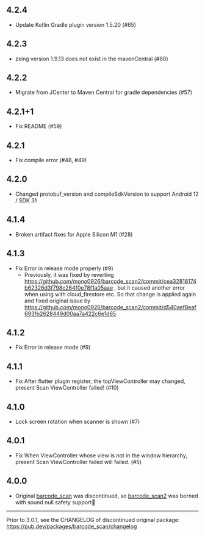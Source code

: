 ## 4.2.4

- Update Kotlin Gradle plugin version 1.5.20 (#65)

## 4.2.3

- zxing version 1.9.13 does not exist in the mavenCentral (#60)

## 4.2.2

- Migrate from JCenter to Maven Central for gradle dependencies (#57)

## 4.2.1+1

- Fix README (#59)

## 4.2.1

- Fix compile error (#48, #49)

## 4.2.0

- Changed protobuf_version and compileSdkVersion to support Android 12 / SDK 31

## 4.1.4

- Broken artifact fixes for Apple Silicon M1 (#28)

## 4.1.3

- Fix Error in release mode properly (#9)
  - Previously, it was fixed by reverting https://github.com/mono0926/barcode_scan2/commit/cea32818174b62326d3f798c264f0e78f1a05aae , but it caused another error when using with cloud_firestore etc. So that change is applied again and fixed original issue by https://github.com/mono0926/barcode_scan2/commit/d540aef8eaf693fb2628449d00aa7a422c6e1d65

## 4.1.2

- Fix Error in release mode (#9)

## 4.1.1

- Fix After flutter plugin register, the topViewController may changed, present Scan ViewController failed! (#10)

## 4.1.0

- Lock screen rotation when scanner is shown (#7)

## 4.0.1

- Fix When ViewController whose view is not in the window hierarchy, present Scan ViewController failed will failed. (#5)

## 4.0.0

- Original [barcode_scan](https://pub.dev/packages/barcode_scan) was discontinued, so [barcode_scan2](https://pub.dev/packages/barcode_scan) was borned with sound null safety support🎉

---

Prior to 3.0.1, see the CHANGELOG of discontinued original package:
https://pub.dev/packages/barcode_scan/changelog
